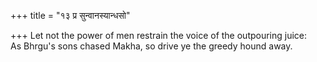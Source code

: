 +++
title = "१३ प्र सुन्वानस्यान्धसो"

+++
Let not the power of men restrain the voice of the outpouring juice:  
     As Bhrgu's sons chased Makha, so drive ye the greedy hound away.